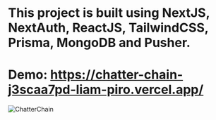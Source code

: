 # This project is built using NextJS, NextAuth, ReactJS, TailwindCSS, Prisma, MongoDB and Pusher.
# Demo: https://chatter-chain-j3scaa7pd-liam-piro.vercel.app/
![ChatterChain](https://github.com/Liam-Piro/ChatterChain/assets/109366637/b3178afc-3e67-432e-983a-f38a8b4df8e1)
